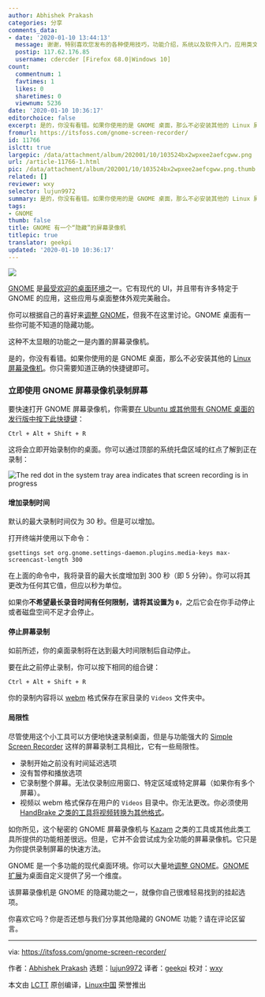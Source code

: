 ```yaml
---
author: Abhishek Prakash
categories: 分享
comments_data:
- date: '2020-01-10 13:44:13'
  message: 谢谢，特别喜欢您发布的各种使用技巧，功能介绍，系统以及软件入门，应用类文章
  postip: 117.62.176.85
  username: cdercder [Firefox 68.0|Windows 10]
count:
  commentnum: 1
  favtimes: 1
  likes: 0
  sharetimes: 0
  viewnum: 5236
date: '2020-01-10 10:36:17'
editorchoice: false
excerpt: 是的，你没有看错。如果你使用的是 GNOME 桌面，那么不必安装其他的 Linux 屏幕录像机。你只需要知道正确的快捷键即可。
fromurl: https://itsfoss.com/gnome-screen-recorder/
id: 11766
islctt: true
largepic: /data/attachment/album/202001/10/103524bx2wpxee2aefcgww.png
url: /article-11766-1.html
pic: /data/attachment/album/202001/10/103524bx2wpxee2aefcgww.png.thumb.jpg
related: []
reviewer: wxy
selector: lujun9972
summary: 是的，你没有看错。如果你使用的是 GNOME 桌面，那么不必安装其他的 Linux 屏幕录像机。你只需要知道正确的快捷键即可。
tags:
- GNOME
thumb: false
title: GNOME 有一个“隐藏”的屏幕录像机
titlepic: true
translator: geekpi
updated: '2020-01-10 10:36:17'
---
```


![](/data/attachment/album/202001/10/103524bx2wpxee2aefcgww.png)


[GNOME](https://gnome.org/) 是[最受欢迎的桌面环境](https://itsfoss.com/best-linux-desktop-environments/)之一。它有现代的 UI，并且带有许多特定于 GNOME 的应用，这些应用与桌面整体外观完美融合。


你可以根据自己的喜好来[调整 GNOME](https://itsfoss.com/gnome-tweak-tool/)，但我不在这里讨论。GNOME 桌面有一些你可能不知道的隐藏功能。


这种不太显眼的功能之一是内置的屏幕录像机。


是的，你没有看错。如果你使用的是 GNOME 桌面，那么不必安装其他的 [Linux 屏幕录像机](https://itsfoss.com/best-linux-screen-recorders/)。你只需要知道正确的快捷键即可。


### 立即使用 GNOME 屏幕录像机录制屏幕


要快速打开 GNOME 屏幕录像机，你需要[在 Ubuntu 或其他带有 GNOME 桌面的发行版中按下此快捷键](https://itsfoss.com/ubuntu-shortcuts/)：



```
Ctrl + Alt + Shift + R
```

这将会立即开始录制你的桌面。你可以通过顶部的系统托盘区域的红点了解到正在录制：


![The red dot in the system tray area indicates that screen recording is in progress](/data/attachment/album/202001/10/103621nrhgxkhwecx5pnr2.jpg)


#### 增加录制时间


默认的最大录制时间仅为 30 秒。但是可以增加。


打开终端并使用以下命令：



```
gsettings set org.gnome.settings-daemon.plugins.media-keys max-screencast-length 300
```

在上面的命令中，我将录音的最大长度增加到 300 秒（即 5 分钟）。你可以将其更改为任何其它值，但应以秒为单位。


如果你**不希望最长录音时间有任何限制，请将其设置为 `0`**，之后它会在你手动停止或者磁盘空间不足才会停止。


#### 停止屏幕录制


如前所述，你的桌面录制将在达到最大时间限制后自动停止。


要在此之前停止录制，你可以按下相同的组合键：



```
Ctrl + Alt + Shift + R
```

你的录制内容将以 [webm](https://www.webmproject.org/about/) 格式保存在家目录的 `Videos` 文件夹中。


#### 局限性


尽管使用这个小工具可以方便地快速录制桌面，但是与功能强大的 [Simple Screen Recorder](https://itsfoss.com/record-screen-ubuntu-simplescreenrecorder/) 这样的屏幕录制工具相比，它有一些局限性。


* 录制开始之前没有时间延迟选项
* 没有暂停和播放选项
* 它录制整个屏幕。无法仅录制应用窗口、特定区域或特定屏幕（如果你有多个屏幕）。
* 视频以 webm 格式保存在用户的 `Videos` 目录中。你无法更改。你必须使用 [HandBrake 之类的工具将视频转换为其他格式](https://itsfoss.com/handbrake/)。


如你所见，这个秘密的 GNOME 屏幕录像机与 [Kazam](https://itsfoss.com/kazam-screen-recorder/) 之类的工具或其他此类工具所提供的功能相差很远。但是，它并不会尝试成为全功能的屏幕录像机。它只是为你提供录制屏幕的快速方法。


GNOME 是一个多功能的现代桌面环境。你可以大量地[调整 GNOME](https://itsfoss.com/gnome-tweak-tool/)。[GNOME 扩展](https://itsfoss.com/best-gnome-extensions/)为桌面自定义提供了另一个维度。


该屏幕录像机是 GNOME 的隐藏功能之一，就像你自己很难轻易找到的挂起选项。


你喜欢它吗？你是否还想与我们分享其他隐藏的 GNOME 功能？请在评论区留言。




---


via: <https://itsfoss.com/gnome-screen-recorder/>


作者：[Abhishek Prakash](https://itsfoss.com/author/abhishek/) 选题：[lujun9972](https://github.com/lujun9972) 译者：[geekpi](https://github.com/geekpi) 校对：[wxy](https://github.com/wxy)


本文由 [LCTT](https://github.com/LCTT/TranslateProject) 原创编译，[Linux中国](https://linux.cn/) 荣誉推出